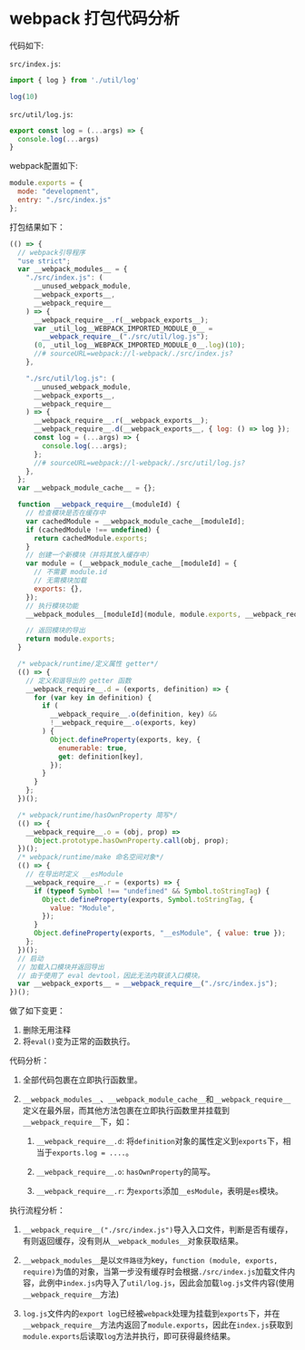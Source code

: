 # webpack 打包代码分析

代码如下:

`src/index.js`:
```js
import { log } from './util/log'

log(10)
```

`src/util/log.js`:
```js
export const log = (...args) => {
  console.log(...args)
}
```

webpack配置如下:

```js
module.exports = {
  mode: "development",
  entry: "./src/index.js"
};
```

打包结果如下：

```js
(() => {
  // webpack引导程序
  "use strict";
  var __webpack_modules__ = {
    "./src/index.js": (
      __unused_webpack_module,
      __webpack_exports__,
      __webpack_require__
    ) => {
      __webpack_require__.r(__webpack_exports__);
      var _util_log__WEBPACK_IMPORTED_MODULE_0__ =
        __webpack_require__("./src/util/log.js");
      (0, _util_log__WEBPACK_IMPORTED_MODULE_0__.log)(10);
      //# sourceURL=webpack://l-webpack/./src/index.js?
    },

    "./src/util/log.js": (
      __unused_webpack_module,
      __webpack_exports__,
      __webpack_require__
    ) => {
      __webpack_require__.r(__webpack_exports__);
      __webpack_require__.d(__webpack_exports__, { log: () => log });
      const log = (...args) => {
        console.log(...args);
      };
      //# sourceURL=webpack://l-webpack/./src/util/log.js?
    },
  };
  var __webpack_module_cache__ = {};

  function __webpack_require__(moduleId) {
    // 检查模块是否在缓存中
    var cachedModule = __webpack_module_cache__[moduleId];
    if (cachedModule !== undefined) {
      return cachedModule.exports;
    }
    // 创建一个新模块（并将其放入缓存中）
    var module = (__webpack_module_cache__[moduleId] = {
      // 不需要 module.id
      // 无需模块加载
      exports: {},
    });
    // 执行模块功能
    __webpack_modules__[moduleId](module, module.exports, __webpack_require__);

    // 返回模块的导出
    return module.exports;
  }

  /* webpack/runtime/定义属性 getter*/
  (() => {
    // 定义和谐导出的 getter 函数
    __webpack_require__.d = (exports, definition) => {
      for (var key in definition) {
        if (
          __webpack_require__.o(definition, key) &&
          !__webpack_require__.o(exports, key)
        ) {
          Object.defineProperty(exports, key, {
            enumerable: true,
            get: definition[key],
          });
        }
      }
    };
  })();

  /* webpack/runtime/hasOwnProperty 简写*/
  (() => {
    __webpack_require__.o = (obj, prop) =>
      Object.prototype.hasOwnProperty.call(obj, prop);
  })();
  /* webpack/runtime/make 命名空间对象*/
  (() => {
    // 在导出时定义 __esModule
    __webpack_require__.r = (exports) => {
      if (typeof Symbol !== "undefined" && Symbol.toStringTag) {
        Object.defineProperty(exports, Symbol.toStringTag, {
          value: "Module",
        });
      }
      Object.defineProperty(exports, "__esModule", { value: true });
    };
  })();
  // 启动
  // 加载入口模块并返回导出
  // 由于使用了 eval devtool，因此无法内联该入口模块。
  var __webpack_exports__ = __webpack_require__("./src/index.js");
})();
```
做了如下变更：

1. 删除无用注释
2. 将`eval()`变为正常的函数执行。

代码分析：

1. 全部代码包裹在立即执行函数里。
2. `__webpack_modules__`、`__webpack_module_cache__`和`__webpack_require__`定义在最外层，而其他方法包裹在立即执行函数里并挂载到`__webpack_require__`下，如：

	1. `__webpack_require__.d`: 将`definition`对象的属性定义到`exports`下，相当于`exports.log = ....`。

	2. `__webpack_require__.o`: `hasOwnProperty`的简写。

	3. `__webpack_require__.r`: 为`exports`添加`__esModule`，表明是`es`模块。

执行流程分析：

1. `__webpack_require__("./src/index.js")`导入入口文件，判断是否有缓存，有则返回缓存，没有则从`__webpack_modules__`对象获取结果。

2. `__webpack_modules__`是以`文件路径`为key，`function (module, exports, require)`为值的对象，当第一步没有缓存时会根据`./src/index.js`加载文件内容，此例中`index.js`内导入了`util/log.js`，因此会加载`log.js`文件内容(使用`__webpack_require__`方法)
3. `log.js`文件内的`export log`已经被`webpack`处理为挂载到`exports`下，并在`__webpack_require__`方法内返回了`module.exports`，因此在`index.js`获取到`module.exports`后读取`log`方法并执行，即可获得最终结果。
